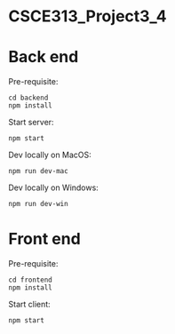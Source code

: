 # CSCE313_Project3_4

# Back end 
Pre-requisite:
```
cd backend
npm install
```

Start server:
```
npm start
```

Dev locally on MacOS:
```
npm run dev-mac
```

Dev locally on Windows:
```
npm run dev-win
```

# Front end
Pre-requisite:
```
cd frontend
npm install
```

Start client:
```
npm start
```
